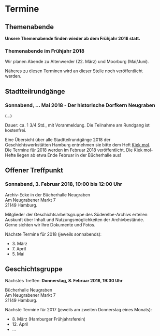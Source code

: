 # Termine

## Themenabende

**Unsere Themenabende finden wieder ab dem Frühjahr 2018 statt.**

### Themenabende im Frühjahr 2018

Wir planen Abende zu Altenwerder (22. März) und Moorburg (Mai/Juni).



Näheres zu diesen Terminen wird an dieser Stelle noch veröffentlicht werden.


## Stadtteilrundgänge

### Sonnabend, ... Mai 2018 - Der historische Dorfkern Neugraben

(...)

Dauer: ca. 1 3/4 Std., mit Voranmeldung. Die Teilnahme am Rundgang ist kostenfrei.



Eine Übersicht über alle Stadtteilrundgänge 2018 der Geschichtswerkstätten Hamburg entnehmen sie bitte dem Heft [Kiek mol](/img/Kiekmol_2017.pdf). Die Termine für 2018 werden im Februar 2018 veröffentlicht. Die Kiek mol-Hefte liegen ab etwa Ende Februar in der Bücherhalle aus!

## Offener Treffpunkt

### Sonnabend, 3. Februar 2018, 10:00 bis 12:00 Uhr

Archiv-Ecke in der Bücherhalle Neugraben  
Am Neugrabener Markt 7  
21149 Hamburg.

Mitglieder der Geschichtsarbeitsgruppe des Süderelbe-Archivs erteilen Auskunft über
Inhalt und Nutzungsmöglichkeiten der Archivbestände. Gerne sichten wir
Ihre Dokumente und Fotos.

Nächste Termine für 2018 (jeweils sonnabends):

- 3\. März
- 7\. April 
- 5\. Mai

## Geschichtsgruppe

Nächstes Treffen: **Donnerstag, 8. Februar 2018, 19:30 Uhr**

Bücherhalle Neugraben  
Am Neugrabener Markt 7  
21149 Hamburg.

Nächste Termine für 2017 (jeweils am zweiten Donnerstag eines Monats):

- 8\. März (Hamburger Frühjahrsferein)
- 12\. April
- ...
